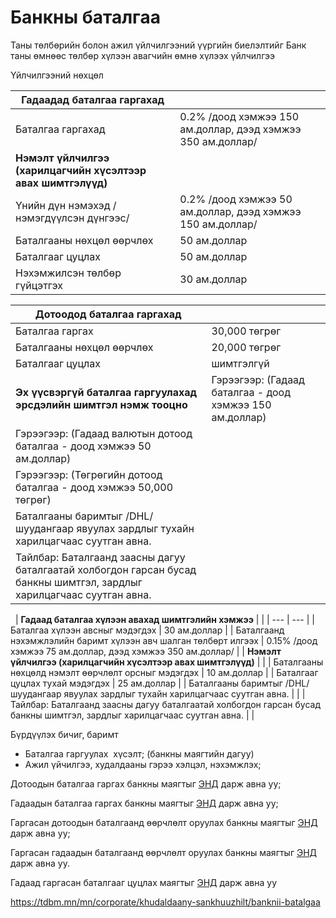 # Банкны баталгаа

Таны төлбөрийн болон ажил үйлчилгээний үүргийн биелэлтийг Банк таны өмнөөс төлбөр хүлээн авагчийн өмнө хүлээх үйлчилгээ

Үйлчилгээний нөхцөл

| **Гадаадад баталгаа гаргахад** | |
| --- | --- |
| Баталгаа гаргахад | 0.2% /доод хэмжээ 150 ам.доллар, дээд хэмжээ 350 ам.доллар/ |
| **Нэмэлт үйлчилгээ (харилцагчийн хүсэлтээр авах шимтгэлүүд)** | |
| Үнийн дүн нэмэхэд /нэмэгдүүлсэн дүнгээс/ | 0.2% /доод хэмжээ 50 ам.доллар, дээд хэмжээ 150 ам.доллар/ |
| Баталгааны нөхцөл өөрчлөх | 50 ам.доллар |
| Баталгааг цуцлах | 50 ам.доллар |
| Нэхэмжилсэн төлбөр гүйцэтгэх | 30 ам.доллар |

| Дотоодод баталгаа гаргахад | |
| --- | --- |
| Баталгаа гаргах | 30,000 төгрөг |
| Баталгааны нөхцөл өөрчлөх | 20,000 төгрөг |
| Баталгааг цуцлах | шимтгэлгүй |
| **Эх үүсвэргүй баталгаа гаргуулахад эрсдэлийн шимтгэл нэмж тооцно** | Гэрээгээр: (Гадаад баталгаа - доод хэмжээ 150 ам.доллар) |
| Гэрээгээр: (Гадаад валютын дотоод баталгаа - доод хэмжээ 50 ам.доллар) |
| Гэрээгээр: (Төгрөгийн дотоод баталгаа - доод хэмжээ 50,000 төгрөг) |
| Баталгааны баримтыг /DHL/ шуудангаар явуулах зардлыг тухайн харилцагчаас суутган авна. | |
| Тайлбар: Баталгаанд заасны дагуу баталгаатай холбогдон гарсан бусад банкны шимтгэл, зардлыг харилцагчаас суутган авна. | |

 
| **Гадаад баталгаа хүлээн авахад шимтгэлийн хэмжээ** | |
| --- | --- |
| Баталгаа хүлээн авсныг мэдэгдэх | 30 ам.доллар |
| Баталгаанд нэхэмжлэлийн баримт хүлээн авч шалган төлбөрт илгээх | 0.15% /доод хэмжээ 75 ам.доллар, дээд хэмжээ 350 ам.доллар/ |
| **Нэмэлт үйлчилгээ (харилцагчийн хүсэлтээр авах шимтгэлүүд)** | |
| Баталгааны нөхцөлд нэмэлт өөрчлөлт орсныг мэдэгдэх | 10 ам.доллар |
| Баталгааг цуцлах тухай мэдэгдэх | 25 ам.доллар |
| Баталгааны баримтыг /DHL/ шуудангаар явуулах зардлыг тухайн харилцагчаас суутган авна. | |
| Тайлбар: Баталгаанд заасны дагуу баталгаатай холбогдон гарсан бусад банкны шимтгэл, зардлыг харилцагчаас суутган авна. | |

Бүрдүүлэх бичиг, баримт

* Баталгаа гаргуулах  хүсэлт; (банкны маягтийн дагуу)
* Ажил үйчилгээ, худалдааны гэрээ хэлцэл, нэхэмжлэх;

Дотоодын баталгаа гаргах банкны маягтыг [ЭНД](https://www.tdbm.mn/sites/default/files/2025-02/1_0.pdf) дарж авна уу;

Гадаадын баталгаа гаргах банкны маягтыг [ЭНД](https://www.tdbm.mn/sites/default/files/2025-02/2.pdf) дарж авна уу;

Гаргасан дотоодын баталгаанд өөрчлөлт оруулах банкны маягтыг [ЭНД](https://www.tdbm.mn/sites/default/files/2025-02/3.pdf) дарж авна уу;

Гаргасан гадаадын баталгаанд өөрчлөлт оруулах банкны маягтыг [ЭНД](https://www.tdbm.mn/sites/default/files/2025-02/4.pdf) дарж авна уу.

Гадаад гаргасан баталгааг цуцлах маягтыг [ЭНД](https://www.tdbm.mn/sites/default/files/2025-02/5_0.pdf) дарж авна уу

https://tdbm.mn/mn/corporate/khudaldaany-sankhuuzhilt/banknii-batalgaa